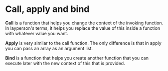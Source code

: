 # Call, apply and bind

**Call** is a function that helps you change the context of the invoking function. In layperson's terms, it helps you replace the value of this inside a function with whatever value you want.

**Apply** is very similar to the call function. The only difference is that in apply you can pass an array as an argument list.

**Bind** is a function that helps you create another function that you can execute later with the new context of this that is provided.